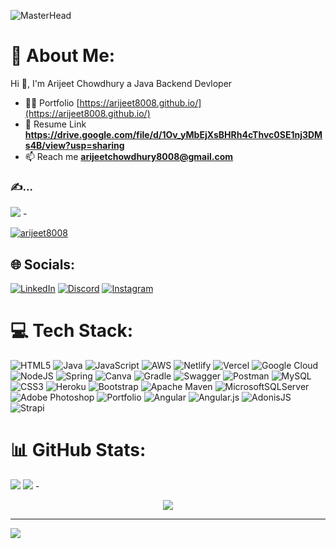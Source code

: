 ![MasterHead](https://user-images.githubusercontent.com/105917614/201415026-4f3f4d1e-b314-478b-85ec-7a492ef3dd7c.gif)
# 💫 About Me:
Hi 👋, I'm Arijeet Chowdhury a Java Backend Devloper
- 👨‍💻 Portfolio  [https://arijeet8008.github.io/](https://arijeet8008.github.io/)
- 💬 Resume Link **https://drive.google.com/file/d/1Ov_yMbEjXsBHRh4cThvc0SE1nj3DMs4B/view?usp=sharing**
- 📫 Reach me **arijeetchowdhury8008@gmail.com**
### ✍️...
![](https://quotes-github-readme.vercel.app/api?type=horizontal&theme=radical)
-<p align="left"> <a href="https://github.com/ryo-ma/github-profile-trophy"><img src="https://github-profile-trophy.vercel.app/?username=arijeet8008" alt="arijeet8008" /></a> </p>
## 🌐 Socials:
[![LinkedIn](https://img.shields.io/badge/LinkedIn-%230077B5.svg?logo=linkedin&logoColor=white)](https://linkedin.com/in/arijeet-chowdhury-38a7a5147) [![Discord](https://img.shields.io/badge/Discord-%237289DA.svg?logo=discord&logoColor=white)](https://discord.gg/gx6eE3tN) [![Instagram](https://img.shields.io/badge/Instagram-%23E4405F.svg?logo=Instagram&logoColor=white)](https://instagram.com/chowdhuryarijeet)

# 💻 Tech Stack:
![HTML5](https://img.shields.io/badge/html5-%23E34F26.svg?style=for-the-badge&logo=html5&logoColor=white) ![Java](https://img.shields.io/badge/java-%23ED8B00.svg?style=for-the-badge&logo=java&logoColor=white) ![JavaScript](https://img.shields.io/badge/javascript-%23323330.svg?style=for-the-badge&logo=javascript&logoColor=%23F7DF1E) ![AWS](https://img.shields.io/badge/AWS-%23FF9900.svg?style=for-the-badge&logo=amazon-aws&logoColor=white) ![Netlify](https://img.shields.io/badge/netlify-%23000000.svg?style=for-the-badge&logo=netlify&logoColor=#00C7B7) ![Vercel](https://img.shields.io/badge/vercel-%23000000.svg?style=for-the-badge&logo=vercel&logoColor=white) ![Google Cloud](https://img.shields.io/badge/Google%20Cloud-%234285F4.svg?style=for-the-badge&logo=google-cloud&logoColor=white) ![NodeJS](https://img.shields.io/badge/node.js-6DA55F?style=for-the-badge&logo=node.js&logoColor=white) ![Spring](https://img.shields.io/badge/spring-%236DB33F.svg?style=for-the-badge&logo=spring&logoColor=white) ![Canva](https://img.shields.io/badge/Canva-%2300C4CC.svg?style=for-the-badge&logo=Canva&logoColor=white) ![Gradle](https://img.shields.io/badge/Gradle-02303A.svg?style=for-the-badge&logo=Gradle&logoColor=white) ![Swagger](https://img.shields.io/badge/-Swagger-%23Clojure?style=for-the-badge&logo=swagger&logoColor=white) ![Postman](https://img.shields.io/badge/Postman-FF6C37?style=for-the-badge&logo=postman&logoColor=white) ![MySQL](https://img.shields.io/badge/mysql-%2300f.svg?style=for-the-badge&logo=mysql&logoColor=white) ![CSS3](https://img.shields.io/badge/css3-%231572B6.svg?style=for-the-badge&logo=css3&logoColor=white) ![Heroku](https://img.shields.io/badge/heroku-%23430098.svg?style=for-the-badge&logo=heroku&logoColor=white) ![Bootstrap](https://img.shields.io/badge/bootstrap-%23563D7C.svg?style=for-the-badge&logo=bootstrap&logoColor=white) ![Apache Maven](https://img.shields.io/badge/Apache%20Maven-C71A36?style=for-the-badge&logo=Apache%20Maven&logoColor=white) ![MicrosoftSQLServer](https://img.shields.io/badge/Microsoft%20SQL%20Sever-CC2927?style=for-the-badge&logo=microsoft%20sql%20server&logoColor=white) ![Adobe Photoshop](https://img.shields.io/badge/adobephotoshop-%2331A8FF.svg?style=for-the-badge&logo=adobephotoshop&logoColor=white) ![Portfolio](https://img.shields.io/badge/Portfolio-%23000000.svg?style=for-the-badge&logo=firefox&logoColor=#FF7139) ![Angular](https://img.shields.io/badge/angular-%23DD0031.svg?style=for-the-badge&logo=angular&logoColor=white) ![Angular.js](https://img.shields.io/badge/angular.js-%23E23237.svg?style=for-the-badge&logo=angularjs&logoColor=white) ![AdonisJS](https://img.shields.io/badge/adonisjs-%23220052.svg?style=for-the-badge&logo=adonisjs&logoColor=white) ![Strapi](https://img.shields.io/badge/strapi-%232E7EEA.svg?style=for-the-badge&logo=strapi&logoColor=white)
# 📊 GitHub Stats:
<a style="width=200px">![](https://github-readme-stats-sigma-five.vercel.app/api?username=arijeet8008&theme=blueberry&hide_border=false&include_all_commits=true&count_private=true)
![](https://github-readme-streak-stats.herokuapp.com/?user=arijeet8008&theme=blueberry&hide_border=false)</a>
-<p align="center"> ![](https://github-readme-stats-sigma-five.vercel.app/api/top-langs/?username=arijeet8008&theme=blueberry&hide_border=false&include_all_commits=true&count_private=true&layout=compact)</p>

---
[![](https://visitcount.itsvg.in/api?id=arijeet8008&icon=0&color=0)](https://visitcount.itsvg.in)

<!-- Proudly created with GPRM ( https://gprm.itsvg.in ) -->
